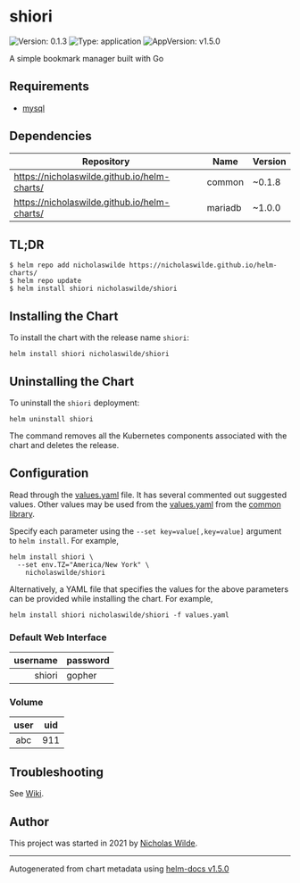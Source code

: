 # shiori

![Version: 0.1.3](https://img.shields.io/badge/Version-0.1.3-informational?style=flat-square) ![Type: application](https://img.shields.io/badge/Type-application-informational?style=flat-square) ![AppVersion: v1.5.0](https://img.shields.io/badge/AppVersion-v1.5.0-informational?style=flat-square)

A simple bookmark manager built with Go

## Requirements
* [mysql](https://github.com/nicholaswilde/helm-charts/wiki/Databases)

## Dependencies

| Repository | Name | Version |
|------------|------|---------|
| https://nicholaswilde.github.io/helm-charts/ | common | ~0.1.8 |
| https://nicholaswilde.github.io/helm-charts/ | mariadb | ~1.0.0 |

## TL;DR
```console
$ helm repo add nicholaswilde https://nicholaswilde.github.io/helm-charts/
$ helm repo update
$ helm install shiori nicholaswilde/shiori
```

## Installing the Chart
To install the chart with the release name `shiori`:
```console
helm install shiori nicholaswilde/shiori
```

## Uninstalling the Chart
To uninstall the `shiori` deployment:
```console
helm uninstall shiori
```
The command removes all the Kubernetes components associated with the chart and deletes the release.

## Configuration

Read through the [values.yaml](./values.yaml) file. It has several commented out suggested values.
Other values may be used from the [values.yaml](../common/values.yaml) from the [common library](../common).

Specify each parameter using the `--set key=value[,key=value]` argument to `helm install`. For example,
```console
helm install shiori \
  --set env.TZ="America/New York" \
    nicholaswilde/shiori
```

Alternatively, a YAML file that specifies the values for the above parameters can be provided while installing the chart.
For example,
```console
helm install shiori nicholaswilde/shiori -f values.yaml
```

### Default Web Interface

| username | password |
|---------:|:---------|
| shiori   |  gopher  |

### Volume
|   user   | uid |
|:--------:|:---:|
| abc |  911 |

## Troubleshooting
See [Wiki](https://github.com/nicholaswilde/helm-charts/wiki/Troubleshooting).

## Author
This project was started in 2021 by [Nicholas Wilde](https://github.com/nicholaswilde).

----------------------------------------------
Autogenerated from chart metadata using [helm-docs v1.5.0](https://github.com/norwoodj/helm-docs/releases/v1.5.0)
